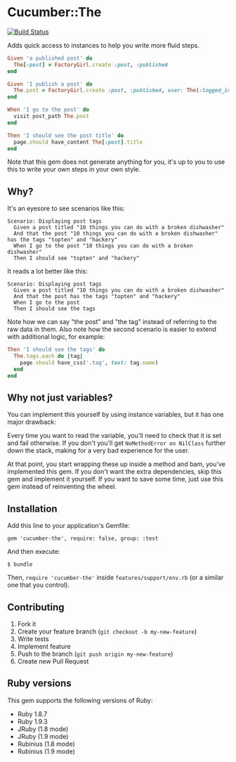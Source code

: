 # Cucumber::The
[![Build Status](https://secure.travis-ci.org/Mange/cucumber-the.png)](http://travis-ci.org/Mange/cucumber-the)

Adds quick access to instances to help you write more fluid steps.

```ruby
Given 'a published post' do
  The[:post] = FactoryGirl.create :post, :published
end

Given 'I publish a post' do
  The.post = FactoryGirl.create :post, :published, user: The(:logged_in_user)
end

When 'I go to the post' do
  visit post_path The.post
end

Then 'I should see the post title' do
  page.should have_content The[:post].title
end
```

Note that this gem does not generate anything for you, it's up to you to use this to write your own steps in your own style.

## Why?

It's an eyesore to see scenarios like this:

```gherkin
Scenario: Displaying post tags
  Given a post titled "10 things you can do with a broken dishwasher"
  And that the post "10 things you can do with a broken dishwasher" has the tags "topten" and "hackery"
  When I go to the post "10 things you can do with a broken dishwasher"
  Then I should see "topten" and "hackery"
```

It reads a lot better like this:

```gherkin
Scenario: Displaying post tags
  Given a post titled "10 things you can do with a broken dishwasher"
  And that the post has the tags "topten" and "hackery"
  When I go to the post
  Then I should see the tags
```

Note how we can say "the post" and "the tag" instead of referring to the raw data in them. Also note how the second scenario is easier to extend with additional logic, for example:

```ruby
Then 'I should see the tags' do
  The.tags.each do |tag|
    page.should have_css('.tag', text: tag.name)
  end
end
```

## Why not just variables?

You can implement this yourself by using instance variables, but it has one major drawback:

Every time you want to read the variable, you'll need to check that it is set and fail otherwise. If you don't you'll get `NoMethodError on NilClass` further down the stack, making for a very bad experience for the user.

At that point, you start wrapping these up inside a method and bam, you've implemented this gem. If you don't want the extra dependencies, skip this gem and implement it yourself. If you want to save some time, just use this gem instead of reinventing the wheel.

## Installation

Add this line to your application's Gemfile:

    gem 'cucumber-the', require: false, group: :test

And then execute:

    $ bundle

Then, `require 'cucumber-the'` inside `features/support/env.rb` (or a similar one that you control).

## Contributing

1. Fork it
2. Create your feature branch (`git checkout -b my-new-feature`)
3. Write tests
4. Implement feature
5. Push to the branch (`git push origin my-new-feature`)
6. Create new Pull Request

## Ruby versions

This gem supports the following versions of Ruby:

  * Ruby 1.8.7
  * Ruby 1.9.3
  * JRuby (1.8 mode)
  * JRuby (1.9 mode)
  * Rubinius (1.8 mode)
  * Rubinius (1.9 mode)
